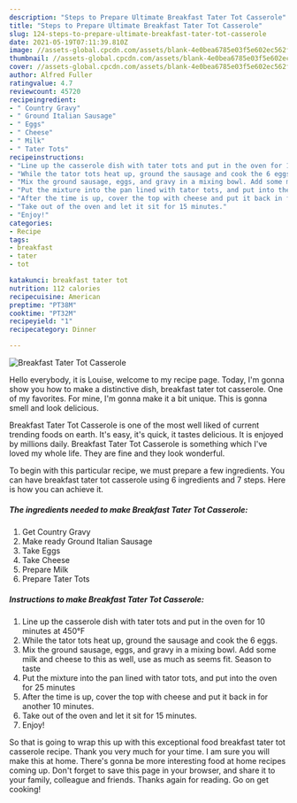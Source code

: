 ```yaml
---
description: "Steps to Prepare Ultimate Breakfast Tater Tot Casserole"
title: "Steps to Prepare Ultimate Breakfast Tater Tot Casserole"
slug: 124-steps-to-prepare-ultimate-breakfast-tater-tot-casserole
date: 2021-05-19T07:11:39.810Z
image: //assets-global.cpcdn.com/assets/blank-4e0bea6785e03f5e602ec562f230caae08da540cada707380b4fe1bbebba43da.png
thumbnail: //assets-global.cpcdn.com/assets/blank-4e0bea6785e03f5e602ec562f230caae08da540cada707380b4fe1bbebba43da.png
cover: //assets-global.cpcdn.com/assets/blank-4e0bea6785e03f5e602ec562f230caae08da540cada707380b4fe1bbebba43da.png
author: Alfred Fuller
ratingvalue: 4.7
reviewcount: 45720
recipeingredient:
- " Country Gravy"
- " Ground Italian Sausage"
- " Eggs"
- " Cheese"
- " Milk"
- " Tater Tots"
recipeinstructions:
- "Line up the casserole dish with tater tots and put in the oven for 10 minutes at 450°F"
- "While the tator tots heat up, ground the sausage and cook the 6 eggs."
- "Mix the ground sausage, eggs, and gravy in a mixing bowl. Add some milk and cheese to this as well, use as much as seems fit. Season to taste"
- "Put the mixture into the pan lined with tator tots, and put into the oven for 25 minutes"
- "After the time is up, cover the top with cheese and put it back in for another 10 minutes."
- "Take out of the oven and let it sit for 15 minutes."
- "Enjoy!"
categories:
- Recipe
tags:
- breakfast
- tater
- tot

katakunci: breakfast tater tot 
nutrition: 112 calories
recipecuisine: American
preptime: "PT38M"
cooktime: "PT32M"
recipeyield: "1"
recipecategory: Dinner

---
```



![Breakfast Tater Tot Casserole](//assets-global.cpcdn.com/assets/blank-4e0bea6785e03f5e602ec562f230caae08da540cada707380b4fe1bbebba43da.png)

Hello everybody, it is Louise, welcome to my recipe page. Today, I'm gonna show you how to make a distinctive dish, breakfast tater tot casserole. One of my favorites. For mine, I'm gonna make it a bit unique. This is gonna smell and look delicious.



Breakfast Tater Tot Casserole is one of the most well liked of current trending foods on earth. It's easy, it's quick, it tastes delicious. It is enjoyed by millions daily. Breakfast Tater Tot Casserole is something which I've loved my whole life. They are fine and they look wonderful.


To begin with this particular recipe, we must prepare a few ingredients. You can have breakfast tater tot casserole using 6 ingredients and 7 steps. Here is how you can achieve it.

<!--inarticleads1-->

##### The ingredients needed to make Breakfast Tater Tot Casserole:

1. Get  Country Gravy
1. Make ready  Ground Italian Sausage
1. Take  Eggs
1. Take  Cheese
1. Prepare  Milk
1. Prepare  Tater Tots




<!--inarticleads2-->

##### Instructions to make Breakfast Tater Tot Casserole:

1. Line up the casserole dish with tater tots and put in the oven for 10 minutes at 450°F
1. While the tator tots heat up, ground the sausage and cook the 6 eggs.
1. Mix the ground sausage, eggs, and gravy in a mixing bowl. Add some milk and cheese to this as well, use as much as seems fit. Season to taste
1. Put the mixture into the pan lined with tator tots, and put into the oven for 25 minutes
1. After the time is up, cover the top with cheese and put it back in for another 10 minutes.
1. Take out of the oven and let it sit for 15 minutes.
1. Enjoy!




So that is going to wrap this up with this exceptional food breakfast tater tot casserole recipe. Thank you very much for your time. I am sure you will make this at home. There's gonna be more interesting food at home recipes coming up. Don't forget to save this page in your browser, and share it to your family, colleague and friends. Thanks again for reading. Go on get cooking!
